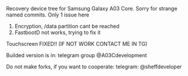 Recovery device tree for Samsung Galaxy A03 Core.
Sorry for strange named commits. 
Only 1 issue here
1. Encryption, /data partition cant be reached
2. FastbootD not works, trying to fix it

Touchscreen FIXED!! (IF NOT WORK CONTACT ME IN TG)

Builded version is in: telegram group @A03Cdevelopment

Do not make forks, if you want to cooperate: telegram: @sheffdeveloper
